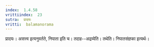 ```yaml
---
index:  1.4.58
vrittiindex:  23
sutra:  प्रादयः
vritti:  balamanorama 
---
```


प्रादयः। असत्त्व इत्यनुवर्तते, निपाता इति च। तदाह--अद्रव्येति। तथेति। निपातसंज्ञका इत्यर्थः।

